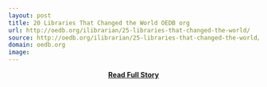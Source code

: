 ```yaml
---
layout: post
title: 20 Libraries That Changed the World OEDB org
url: http://oedb.org/ilibrarian/25-libraries-that-changed-the-world/
source: http://oedb.org/ilibrarian/25-libraries-that-changed-the-world/
domain: oedb.org
image: 
---
```


<p></p>
<center><p><a href="http://oedb.org/ilibrarian/25-libraries-that-changed-the-world/" style='padding:25px; font-sze:18px; font-weight: bold;'>Read Full Story</a></p></center>
